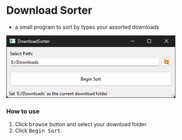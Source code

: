 # Download Sorter
- a small program to sort by types your assorted downloads

![](/docs/Main-menu.png)

### How to use
1. Click <kbd>browse</kbd> button and select your download folder.
2. Click <kbd>Begin Sort</kbd>.

